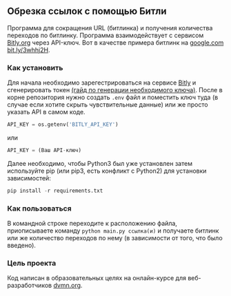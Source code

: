 ## Обрезка ссылок с помощью Битли
Программа для сокращения URL (битлинка) и получения количества переходов по битлинку. Программа взаимодействует с сервисом [Bitly.org](https://bitly.com) через API-ключ.
Вот в качестве примера битлинк на [google.com](https://www.google.com/) [bit.ly/3whhj2H](https://bit.ly/3whhj2H).
### Как установить
Для начала необходимо зарегестрироваться на сервисе [Bitly](https://bitly.com) и сгенерировать токен [(гайд по генерации необходимого ключа)](https://support.bitly.com/hc/en-us/articles/230647907-How-do-I-generate-an-OAuth-access-token-for-the-Bitly-API-).
После в корне репозитория нужно создать ```.env``` файл и поместить ключ туда (в случае если хотите скрыть чувствительные данные) или же просто указать API в самом коде.
``` python
API_KEY = os.getenv('BITLY_API_KEY')
```
или
``` python
API_KEY = (Ваш API-ключ)
```
Далее необходимо, чтобы Python3 был уже установлен затем используйте pip (или pip3, есть конфликт с Python2) для установки зависимостей:
```python
pip install -r requirements.txt
```
### Как пользоваться
В командной строке переходите к расположению файла, приописываете команду ``` python main.py ссылка(и) ```  и получаете битлинк или же количество переходов по нему (в зависимости от того, что было введено).
### Цель проекта
Код написан в образовательных целях на онлайн-курсе для веб-разработчиков [dvmn.org](https://dvmn.com).
